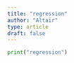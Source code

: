 ```yaml
---
title: "regression"
author: "Altair"
type: article
draft: false
--- 
```


```python
print("regression")
```

